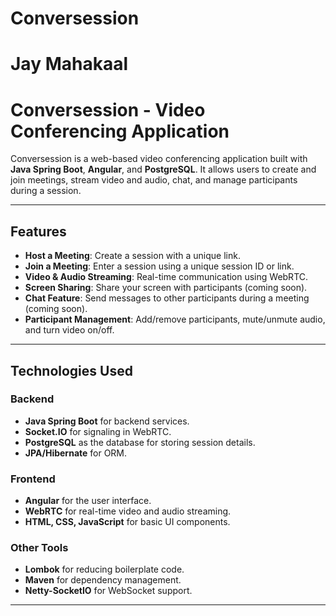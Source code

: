 # Conversession
# Jay Mahakaal

# Conversession - Video Conferencing Application

Conversession is a web-based video conferencing application built with **Java Spring Boot**, **Angular**, and **PostgreSQL**. It allows users to create and join meetings, stream video and audio, chat, and manage participants during a session.

---

## **Features**

- **Host a Meeting**: Create a session with a unique link.
- **Join a Meeting**: Enter a session using a unique session ID or link.
- **Video & Audio Streaming**: Real-time communication using WebRTC.
- **Screen Sharing**: Share your screen with participants (coming soon).
- **Chat Feature**: Send messages to other participants during a meeting (coming soon).
- **Participant Management**: Add/remove participants, mute/unmute audio, and turn video on/off.

---

## **Technologies Used**

### **Backend**
- **Java Spring Boot** for backend services.
- **Socket.IO** for signaling in WebRTC.
- **PostgreSQL** as the database for storing session details.
- **JPA/Hibernate** for ORM.

### **Frontend**
- **Angular** for the user interface.
- **WebRTC** for real-time video and audio streaming.
- **HTML, CSS, JavaScript** for basic UI components.

### **Other Tools**
- **Lombok** for reducing boilerplate code.
- **Maven** for dependency management.
- **Netty-SocketIO** for WebSocket support.

---
